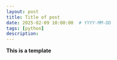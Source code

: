 ```yaml
---
layout: post
title: Title of post
date: 2025-02-09 10:00:00  # YYYY-MM-DD 
tags: [python]
description: 
---
```


**This is a template**